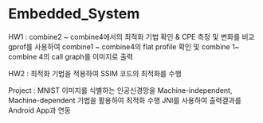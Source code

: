 # Embedded_System
HW1 : combine2 ~ combine4에서의 최적화 기법 확인 & CPE 측정 및 변화를 비교
      gprof를 사용하여 combine1 ~ combine4의 flat profile 확인 및 combine 1~ combine 4의 call graph를 이미지로 출력
      
HW2 : 최적화 기법을 적용하여 SSIM 코드의 최적화를 수행

Project : MNIST 이미지를 식별하는 인공신경망을 Machine-independent, Machine-dependent 기법을 활용하여 최적화 수행
          JNI를 사용하여 출력결과를 Android App과 연동
